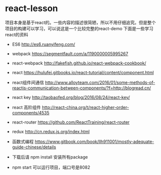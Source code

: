 # react-lesson
项目本身是基于react的。一些内容的描述很简陋，所以不用仔细追究。但是整个项目的构建可以学习，可以说这是一个比较完整的react-demo
下面是一些学习react的资料
* ES6 http://es6.ruanyifeng.com/
* webpack https://segmentfault.com/a/1190000005995267
* react-webpack http://fakefish.github.io/react-webpack-cookbook/
* react https://hulufei.gitbooks.io/react-tutorial/content/component.html
* react组件间通信 http://www.alloyteam.com/2016/01/some-methods-of-reactjs-communication-between-components/?f=http://blogread.cn/
* react key http://taobaofed.org/blog/2016/08/24/react-key/
* react 高阶组件 http://react-china.org/t/react-higher-order-components/4535
* react-router https://github.com/ReactTraining/react-router
* redux http://cn.redux.js.org/index.html
* 函数式编程 https://www.gitbook.com/book/llh911001/mostly-adequate-guide-chinese/details

* 下载后请 npm install  安装所有package
* npm start 可以运行项目，端口号是8082
